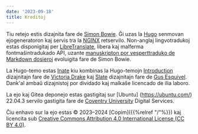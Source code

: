 ```yaml
---
date: '2023-09-18'
title: Kreditoj
---
```


Tiu retejo estis dizajnita fare de [Simon Bowie](https:/simonxix.com). Ĝi uzas la [Hugo](https://gohugo.io/) senmovan ejogeneratoron kaj servis tra la [NGINX](https://wwww.nginx.com/) retservilo. Non-anglaj lingvotradukoj estas disponigitaj per [LibreTranslate](https://libretranslate.com/), libera kaj malferma fontmaŝintradukado API, uzante [manuskripton por vesperttraduko de Markdown dosieroj]( hattps://github.com/SimonXIX/Markdown_traduko) evoluigita fare de Simon Bowie.

La Hugo-temo estas [Inate](https://github.com/COPIM/inate-hugo) kiu kombinas la Hugo-temojn [Introduction]( https:///github.com/victoriadrake/hugo-theme-introduction) dizajnitajn fare de [Victoria Drake](https://victoria.dev) kaj [Slate](https://github.com/gesquive/slate) dizajnitajn fare de [Gus Esquivel](https://github.com/gesquive). Dank'al ambaŭ dizajnistoj por dividado kaj malkaŝe licencado de ilia laboro.

La ejo kaj Gitea deponejo estas gastigitaj sur [Ubuntu] (https://ubuntu.com/) 22.04.3 servilo gastigita fare de [Coventry University](https://www.coventry.ac.uk/) Digital Services.

Ĉiu enhavo sur la ejo estas © 2023–2024 [Copim]({{%relref "/"%}}) kaj licencita sub [Creative Commons Attribution 4.0 International License (CC BY 4.0)](https://creativecommons.org/licenses/by/4.0/).